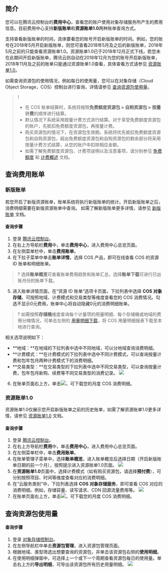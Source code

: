 ## 简介
您可以在腾讯云控制台的**费用中心**，查看您的账户使用对象存储服务所产生的费用信息。目前费用中心支持**新版账单**和**资源账单1.0**两种账单查询方式。

支持查看新版账单的时间，具体要看您的账号开启新版账单的时间。例如，您的账号在2018年5月开启新版账单，则您可查看2018年5月及之后的新版账单，2018年5月之前的只能查看资源账单1.0。资源账单1.0已于2018年12月正式下线，若您未在此期间开启新版账单，腾讯云则自动在2018年12月为您的账号开启新版账单，2018年11月及之前的账单只能通过资源账单1.0查看，具体查看方式请参见 [资源账单1.0](#JBZD)。

如需查询资源包的使用情况，例如每日的使用量，您可以在对象存储（Cloud Object Storage，COS）控制台进行查询，详情请参见 [查询资源包使用量](#JYB)。

>!
> - 在 COS 账单结算时，系统将按照**免费额度资源包 > 自购资源包 > 按量计费**的顺序进行结算。
>  - 默认情况下系统采用按量计费方式进行结算。对于享受免费额度资源包的账户，先抵扣免费额度资源包，再按量计费。
>  - 购买资源包的情况下，在资源包生效期，系统将优先抵扣免费额度资源包和自购资源包，超出免费额度资源包和自购资源包的剩余部分将采用按量计费方式结算，从您的账户中扣除相应金额。
> - 如需了解免费额度资源包、计费项说明以及注意事项，请分别参见 [免费额度](https://cloud.tencent.com/document/product/436/6240) 和 [计费概述](https://cloud.tencent.com/document/product/436/16871) 文档。

## 查询费用账单
<span id="XBZD">

### 新版账单
若您开启了新版资源账单，账单系统将执行新版账单的统计。开启新版账单之后，消费明细需要在新版资源账单中查询。
如需了解新版账单更多详情，请参见 [新版账单](https://cloud.tencent.com/document/product/555/14192) 文档。

#### 查询步骤
1. 登录 [腾讯云控制台](https://console.cloud.tencent.com)。
2. 在右上方导航栏**费用**中，单击**费用中心**，进入费用中心总览页面。
3. 在左侧菜单栏中，单击**费用账单**。
4. 在下拉子菜单中单击**账单详情**，选择 COS 产品，即可在线查看 COS 的资源 ID 账单和明细账单。
>? 选择**账单概览**可查看账单费用趋势和账单汇总，选择**账单下载**可进行已出账月份的账单下载。
>
5. 进入账单详情页面，在“资源 ID 账单“选项卡页面，下拉列表中选择 **COS 对象存储**，可按照地域、计费模式和交易类型等维度查看您的 COS 消费情况。勾选不显示0元费用，账单中心将自动隐藏0元的消费明细账单。
>? 如需按照**存储桶**维度查询每个计量项的用量明细、每个存储桶或地域的费用分摊情况，可单击左侧的 [用量明细下载](https://console.cloud.tencent.com/expense/bill/dosageDownload)，将 COS 用量明细报表下载至本地进行查询。
>

相关选项说明如下：
 - **地域：**在地域的下拉列表中选中不同地域，可以分地域查询消费明细。
 - **计费模式：**在计费模式的下拉列表中选中不同计费模式，可以查询按量计费和包年包月两种计费模式下的消费明细。
 - **交易类型：**在交易类型的下拉列表中选中不同交易类型，可以查询按量计费，包年包月新购、续费等不同交易类型的消费记录。
![](https://main.qcloudimg.com/raw/0dfe44748f6bcf175889114741aad3e7.jpg)

6. 在账单页面右上方，单击<img src="https://main.qcloudimg.com/raw/e421450264489d44d20f11a44e15dfaa.png"  style="margin:0;">，可下载您的月度 COS 消费明细。


<span id="JBZD">

### 资源账单1.0

资源账单1.0仅展示您开启新版账单之前的历史账单，如需了解资源账单1.0更多详情，请参见 [资源账单1.0](https://cloud.tencent.com/document/product/555/7432) 文档。

#### 查询步骤

1. 登录 [腾讯云控制台](https://console.cloud.tencent.com)。
2. 在右上方导航栏**费用**中，单击**费用中心**，进入费用中心总览页面。
3. 在左侧菜单栏中，单击**费用账单**。
4. 在账单管理子菜单中，选择**账单概览**，进入账单概览后选择日期（开启新版账单日期的前一个月），按照提示进入资源账单1.0页面。
![](https://main.qcloudimg.com/raw/8e59d08a2ffc2eac369927bc24439fe2.jpg)
5. 在**资源账单1.0**页面中，选择计费模式（如有购买资源包，请选择**预付费**），可分别按照项目、时间等维度查看对应的消费明细。
6. 在“云服务类别”中，下拉列表选择 **COS 对象存储服务**，即可查看 COS 对应的消费明细。例如，存储容量、读写请求、CDN 回源流量费用等。
![](https://main.qcloudimg.com/raw/8da4b493880876c64ae1bd8d8798522c.jpg)
7. 在账单页面右上方，单击<img src="https://main.qcloudimg.com/raw/a62b1624cbabded9ada7f42549be5b44.png"  style="margin:0;">，可下载您的月度 COS 消费明细。


<span id="JYB">

## 查询资源包使用量

#### 查询步骤

1. 登录 [对象存储控制台](https://console.cloud.tencent.com/cos)。
2. 在左侧导航栏中单击**资源包管理**，进入资源包管理页面。
3. 根据地域、类型筛选出想要查询的资源包，并单击该资源包右侧的**使用明细**。
4. 在使用明细弹窗中，可选择上一个或下一个周期查看资源包每日的使用量。单击右上方的**导出明细**，可导出该资源包所有历史用量明细。
![](https://main.qcloudimg.com/raw/88119c8ba0738822637b8b5406a3a508.png)






